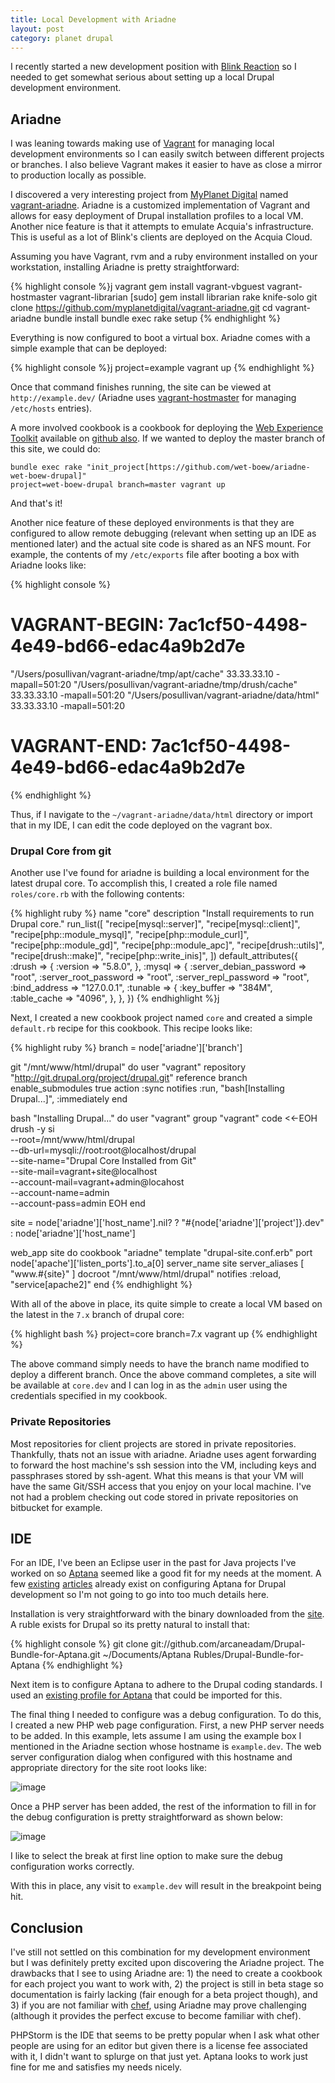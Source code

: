 ```yaml
--- 
title: Local Development with Ariadne
layout: post
category: planet drupal
---
```


I recently started a new development position with [Blink Reaction][blink_link]
so I needed to get somewhat serious about setting up a local Drupal development
environment. 

## Ariadne

I was leaning towards making use of [Vagrant][vagrant_link] for managing local
development environments so I can easily switch between different projects or
branches. I also believe Vagrant makes it easier to have as close a mirror to
production locally as possible.

I discovered a very interesting project from [MyPlanet Digital][myplanet_link]
named [vagrant-ariadne][ariadne_link]. Ariadne is a customized implementation of
Vagrant and allows for easy deployment of Drupal installation profiles to a local
VM. Another nice feature is that it attempts to emulate Acquia's infrastructure.
This is useful as a lot of Blink's clients are deployed on the Acquia Cloud.

Assuming you have Vagrant, rvm and a ruby environment installed on your workstation,
installing Ariadne is pretty straightforward:

{% highlight console %}j
vagrant gem install vagrant-vbguest vagrant-hostmaster vagrant-librarian
[sudo] gem install librarian rake knife-solo
git clone https://github.com/myplanetdigital/vagrant-ariadne.git
cd vagrant-ariadne
bundle install
bundle exec rake setup
{% endhighlight %}

Everything is now configured to boot a virtual box. Ariadne comes with a simple
example that can be deployed:

{% highlight console %}j
project=example vagrant up
{% endhighlight %}

Once that command finishes running, the site can be viewed at `http://example.dev/`
(Ariadne uses [vagrant-hostmaster][hostmaster_link] for managing `/etc/hosts` entries).

A more involved cookbook is a cookbook for deploying the [Web Experience Toolkit][wet_link]
available on [github also][wet_cookbook]. If we wanted to deploy the master branch
of this site, we could do:

```
bundle exec rake "init_project[https://github.com/wet-boew/ariadne-wet-boew-drupal]"
project=wet-boew-drupal branch=master vagrant up
```

And that's it!

Another nice feature of these deployed environments is that they are configured to allow
remote debugging (relevant when setting up an IDE as mentioned later) and the actual
site code is shared as an NFS mount. For example, the contents of my `/etc/exports`
file after booting a box with Ariadne looks like:

{% highlight console %}
# VAGRANT-BEGIN: 7ac1cf50-4498-4e49-bd66-edac4a9b2d7e
"/Users/posullivan/vagrant-ariadne/tmp/apt/cache" 33.33.33.10 -mapall=501:20
"/Users/posullivan/vagrant-ariadne/tmp/drush/cache" 33.33.33.10 -mapall=501:20
"/Users/posullivan/vagrant-ariadne/data/html" 33.33.33.10 -mapall=501:20
# VAGRANT-END: 7ac1cf50-4498-4e49-bd66-edac4a9b2d7e
{% endhighlight %}

Thus, if I navigate to the `~/vagrant-ariadne/data/html` directory or import that in my
IDE, I can edit the code deployed on the vagrant box.

### Drupal Core from git

Another use I've found for ariadne is building a local environment for the latest drupal
core. To accomplish this, I created a role file named `roles/core.rb` with the following
contents:

{% highlight ruby %}
name "core"
description "Install requirements to run Drupal core."
run_list([
  "recipe[mysql::server]",
  "recipe[mysql::client]",
  "recipe[php::module_mysql]",
  "recipe[php::module_curl]",
  "recipe[php::module_gd]",
  "recipe[php::module_apc]",
  "recipe[drush::utils]",
  "recipe[drush::make]",
  "recipe[php::write_inis]",
])
default_attributes({
  :drush => {
    :version => "5.8.0",
  },
  :mysql => {
    :server_debian_password => "root",
    :server_root_password => "root",
    :server_repl_password => "root",
    :bind_address => "127.0.0.1",
    :tunable => {
      :key_buffer => "384M",
      :table_cache => "4096",
    },
  },
})
{% endhighlight %}j

Next, I created a new cookbook project named `core` and created a simple `default.rb`
recipe for this cookbook. This recipe looks like:

{% highlight ruby %}
branch = node['ariadne']['branch']

git "/mnt/www/html/drupal" do
  user "vagrant"
  repository "http://git.drupal.org/project/drupal.git"
  reference branch
  enable_submodules true
  action :sync
  notifies :run, "bash[Installing Drupal...]", :immediately
end

bash "Installing Drupal..." do
  user "vagrant"
  group "vagrant"
  code <<-EOH
    drush -y si \
      --root=/mnt/www/html/drupal \
      --db-url=mysqli://root:root@localhost/drupal \
      --site-name="Drupal Core Installed from Git" \
      --site-mail=vagrant+site@localhost \
      --account-mail=vagrant+admin@locahost \
      --account-name=admin \
      --account-pass=admin
  EOH
end

site = node['ariadne']['host_name'].nil? ? "#{node['ariadne']['project']}.dev" : node['ariadne']['host_name']

web_app site do
  cookbook "ariadne"
  template "drupal-site.conf.erb"
  port node['apache']['listen_ports'].to_a[0]
  server_name site
  server_aliases [ "www.#{site}" ]
  docroot "/mnt/www/html/drupal"
  notifies :reload, "service[apache2]"
end
{% endhighlight %}

With all of the above in place, its quite simple to create a local VM based on the
latest in the `7.x` branch of drupal core:

{% highlight bash %}
project=core branch=7.x vagrant up
{% endhighlight %}

The above command simply needs to have the branch name modified to deploy a
different branch. Once the above command completes, a site will be available
at `core.dev` and I can log in as the `admin` user using the credentials
specified in my cookbook.

### Private Repositories

Most repositories for client projects are stored in private repositories.
Thankfully, thats not an issue with ariadne. Ariadne uses agent forwarding to
forward the host machine's ssh session into the VM, including keys and
passphrases stored by ssh-agent. What this means is that your VM will have the
same Git/SSH access that you enjoy on your local machine. I've not had a
problem checking out code stored in private repositories on bitbucket for example.

## IDE

For an IDE, I've been an Eclipse user in the past for Java projects I've worked
on so [Aptana][aptana_link] seemed like a good fit for my needs at the moment. A
few [existing][first_aptana_article] [articles][second_aptana_article] already
exist on configuring Aptana for Drupal development so I'm not going to go into
too much details here. 

Installation is very straightforward with the binary downloaded from the
[site][aptana_link]. A ruble exists for Drupal so its pretty natural to install
that:

{% highlight console %}
git clone git://github.com/arcaneadam/Drupal-Bundle-for-Aptana.git ~/Documents/Aptana Rubles/Drupal-Bundle-for-Aptana
{% endhighlight %}

Next item is to configure Aptana to adhere to the Drupal coding standards. I
used an [existing profile for Aptana][aptana_drupal_coding_stds] that could be
imported for this.

The final thing I needed to configure was a debug configuration. To do this, I
created a new PHP web page configuration. First, a new PHP server needs to be
added. In this example, lets assume I am using the example box I mentioned in
the Ariadne section whose hostname is `example.dev`. The web server
configuration dialog when configured with this hostname and appropriate
directory for the site root looks like:

![image](/images/aptana_first.png)

Once a PHP server has been added, the rest of the information to fill in for
the debug configuration is pretty straightforward as shown below:

![image](/images/aptana_second.png)

I like to select the break at first line option to make sure the debug
configuration works correctly. 

With this in place, any visit to `example.dev` will result in the
breakpoint being hit.

## Conclusion

I've still not settled on this combination for my development environment
but I was definitely pretty excited upon discovering the Ariadne project.
The drawbacks that I see to using Ariadne are: 1) the need to create a
cookbook for each project you want to work with, 2) the project is still in
beta stage so documentation is fairly lacking (fair enough for a beta project
though), and 3) if you are not familiar with [chef][chef_link], using Ariadne
may prove challenging (although it provides the perfect excuse to become
familiar with chef).

PHPStorm is the IDE that seems to be pretty popular when I ask what other
people are using for an editor but given there is a license fee associated
with it, I didn't want to splurge on that just yet. Aptana looks to work just
fine for me and satisfies my needs nicely.

[blink_link]: http://www.blinkreaction.com/
[ariadne_link]: https://github.com/myplanetdigital/vagrant-ariadne
[aptana_link]: http://www.aptana.org/
[aptana_drupal]: https://github.com/arcaneadam/Drupal-Bundle-for-Aptana
[aptana_drupal_coding_stds]: https://github.com/fxarte/Aptana-Drupal-PHP.profile
[vagrant_link]: http://www.vagrantup.com/
[myplanet_link]: http://myplanetdigital.com/
[hostmaster_link]: https://github.com/mosaicxm/vagrant-hostmaster
[wet_link]: https://github.com/wet-boew/wet-boew-drupal
[wet_cookbook]: https://github.com/patcon/ariadne-wet-boew-drupal
[first_aptana_article]: http://www.pixelite.co.nz/article/configuring-aptana-drupal-development
[second_aptana_article]: http://knackforge.com/blog/vannia/setting-aptana-studio-3-ide-drupal-development
[chef_link]: http://www.opscode.com/chef/
